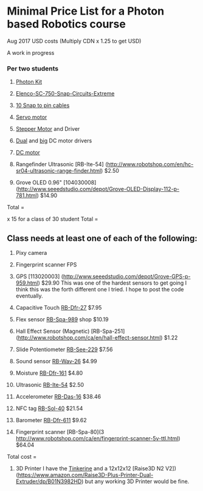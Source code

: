 # Minimal Price List for a Photon based Robotics course 
Aug 2017 USD costs
(Multiply CDN x 1.25 to get USD)

A work in progress


### Per two students

1. [Photon Kit](https://store.particle.io/products/photon-kit)

1. [Elenco-SC-750-Snap-Circuits-Extreme](https://www.amazon.ca/Elenco-SC-750-Snap-Circuits-Extreme/dp/B0002AHQWS)

1. [10 Snap to pin cables](https://www.amazon.ca/Snap-Circuits-SCJW10-Project-Connectors/dp/B013DA8XH0/ref=sr_1_fkmr0_1?s=toys&ie=UTF8&qid=1504073209&sr=1-1-fkmr0&keywords=snapcircuits+10+Snap+to+pin+cables)

1. [Servo motor](https://www.pololu.com/product/1057)

1. [Stepper Motor](https://www.pololu.com/product/1204) and Driver

1. [Dual](https://www.pololu.com/product/2135) and [big](https://www.pololu.com/product/1451) DC motor drivers

1. [DC motor](https://www.pololu.com/product/3225)

1. Rangefinder Ultrasonic	[RB-Ite-54]	(http://www.robotshop.com/en/hc-sr04-ultrasonic-range-finder.html)	$2.50

1. Grove OLED 0.96"	[104030008]	(http://www.seeedstudio.com/depot/Grove-OLED-Display-112-p-781.html)	$14.90


Total =   

x 15 for a class of 30 student Total = 


## Class needs at least one of each of the following:

1. Pixy camera

1. Fingerprint scanner FPS

1. GPS 	[113020003]	(http://www.seeedstudio.com/depot/Grove-GPS-p-959.html)	$29.90 This was one of the hardest sensors to get going I think this was the forth different one I tried. I hope to post the code eventually.

1. Capacitive Touch	[RB-Dfr-27](	http://www.robotshop.com/en/at42qt1010-capacitive-touch-breakout.html)	$7.95

1. Flex sensor		[RB-Spa-989](http://www.robotshop.com/ca/en/22-10k-flexible-sensor.html)	shop	$10.19

1. Hall Effect Sensor (Magnetic)		[RB-Spa-251]	(http://www.robotshop.com/ca/en/hall-effect-sensor.html)	$1.22











1. Slide Potentiometer	[RB-See-229](	http://www.robotshop.com/ca/en/grove-slide-potentiometer.html)	$7.56
1. Sound sensor	[RB-Wav-26](	http://www.robotshop.com/ca/en/sound-sensor.html)	$4.99
1. Moisture	[RB-Dfr-161](	http://www.robotshop.com/en/dfrobot-moisture-sensor.html)	$4.80
1. Ultrasonic	[RB-Ite-54](	http://www.robotshop.com/en/hc-sr04-ultrasonic-range-finder.html)	$2.50
1. Accelerometer	[RB-Das-16](	http://www.robotshop.com/ca/en/hovis-gyro-accelerometer-sensor.html)	$38.46
1. NFC tag	[RB-Sol-40](	http://www.robotshop.com/ca/en/serial-to-nfc-converter-module.html)	$21.54
1. Barometer	[RB-Dfr-611](	http://www.robotshop.com/ca/en/bmp180-barometer-module.html)	$9.62
1. Fingerprint scanner	[RB-Spa-80](3	http://www.robotshop.com/ca/en/fingerprint-scanner-5v-ttl.html)	$64.04























Total cost = 



1. 3D Printer I have the [Tinkerine](https://store.tinkerine.com/) and a 12x12x12 [Raise3D N2 V2])(https://www.amazon.com/Raise3D-Plus-Printer-Dual-Extruder/dp/B01N3982HD) but any working 3D Printer would be fine.





